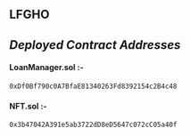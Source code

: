 ## LFGHO

## *Deployed Contract Addresses*

#### LoanManager.sol :-
```
0xDf0Bf790c0A7BfaE81340263Fd8392154c2B4c48
```
#### NFT.sol :- 
```
0x3b47042A391e5ab3722dD8eD5647c072cC05a40f
```
